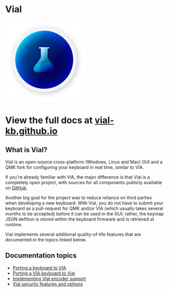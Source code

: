 # Vial

![](/docs/img/logo/png/256.png)

# View the full docs at [vial-kb.github.io](vial-kb.github.io)

## What is Vial?

Vial is an open-source cross-platform (Windows, Linux and Mac) GUI and a QMK fork for configuring your keyboard in real time, similar to VIA.

If you're already familiar with VIA, the major difference is that Vial is a completely open project, with sources for all components publicly available on [GitHub](https://github.com/vial-kb).

Another big goal for the project was to reduce reliance on third parties when developing a new keyboard. With Vial, you do not have to submit your keyboard as a pull-request for QMK and/or VIA (which usually takes several months to be accepted) before it can be used in the GUI; rather, the keymap JSON defition is stored within the keyboard firmware and is retrieved at runtime.

Vial implements several additional quality-of-life features that are documented in the topics linked below.

## Documentation topics

* [Porting a keyboard to VIA](https://vial-kb.github.io/gettingStarted/porting-to-via.html)
* [Porting a VIA keyboard to Vial](https://vial-kb.github.io/gettingStarted/porting-to-vial.html)
* [Implementing Vial encoder support](https://vial-kb.github.io/gettingStarted/encoders.html)
* [Vial security features and options](https://vial-kb.github.io/security.html)
